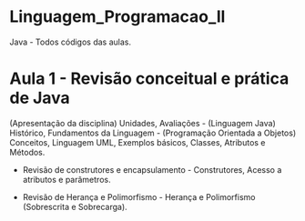 # Linguagem_Programacao_ll
Java - Todos códigos das aulas.

# Aula 1 - Revisão conceitual e prática de Java
(Apresentação da disciplina) Unidades, Avaliações - (Linguagem Java) Histórico, Fundamentos da Linguagem - (Programação Orientada a Objetos) Conceitos, Linguagem UML, Exemplos básicos, Classes, Atributos e Métodos.

- Revisão de construtores e encapsulamento - Construtores, Acesso a atributos e parâmetros.

- Revisão de Herança e Polimorfismo - Herança e Polimorfismo (Sobrescrita e Sobrecarga).
